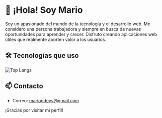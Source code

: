 # 👋 ¡Hola! Soy Mario

Soy un apasionado del mundo de la tecnología y el desarrollo web. Me considero una persona trabajadora y siempre en busca de nuevas oportunidades para aprender y crecer. Disfruto creando aplicaciones web útiles que realmente aporten valor a los usuarios.

## 🛠️ Tecnologías que uso
![Top Langs](https://github-readme-stats.vercel.app/api/top-langs/?username=Mario-Devv&hide_progress=true)
## 📫 Contacto

- Correo: marioodevv@gmail.com

¡Gracias por visitar mi perfil!


<!--
**Mario-Devv/Mario-Devv** is a ✨ _special_ ✨ repository because its `README.md` (this file) appears on your GitHub profile.

Here are some ideas to get you started:

- 🔭 I’m currently working on ...
- 🌱 I’m currently learning ...
- 👯 I’m looking to collaborate on ...
- 🤔 I’m looking for help with ...
- 💬 Ask me about ...
- 📫 How to reach me: ...
- 😄 Pronouns: ...
- ⚡ Fun fact: ...
-->
